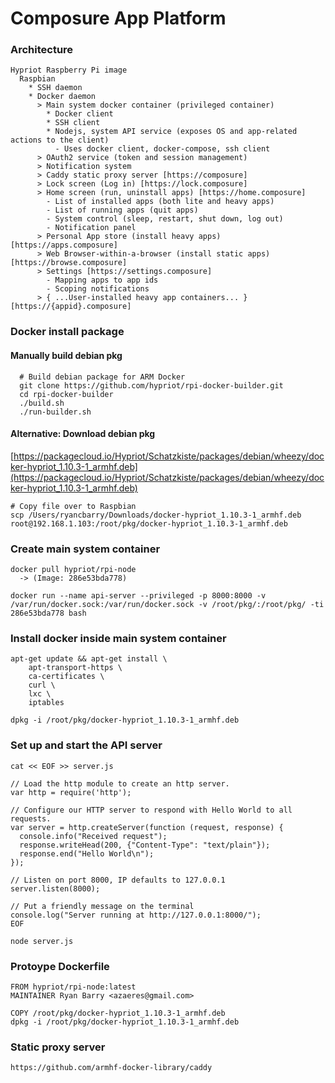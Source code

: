 # Composure App Platform

### Architecture

```
Hypriot Raspberry Pi image
  Raspbian
    * SSH daemon
    * Docker daemon
      > Main system docker container (privileged container)
        * Docker client
        * SSH client
        * Nodejs, system API service (exposes OS and app-related actions to the client)
          - Uses docker client, docker-compose, ssh client
      > OAuth2 service (token and session management)
      > Notification system
      > Caddy static proxy server [https://composure]
      > Lock screen (Log in) [https://lock.composure]
      > Home screen (run, uninstall apps) [https://home.composure]
        - List of installed apps (both lite and heavy apps)
        - List of running apps (quit apps)
        - System control (sleep, restart, shut down, log out)
        - Notification panel
      > Personal App store (install heavy apps) [https://apps.composure]
      > Web Browser-within-a-browser (install static apps) [https://browse.composure]
      > Settings [https://settings.composure]
        - Mapping apps to app ids
        - Scoping notifications
      > { ...User-installed heavy app containers... } [https://{appid}.composure]
```

### Docker install package

#### Manually build debian pkg

```
  # Build debian package for ARM Docker
  git clone https://github.com/hypriot/rpi-docker-builder.git
  cd rpi-docker-builder
  ./build.sh
  ./run-builder.sh
```

#### Alternative: Download debian pkg

[https://packagecloud.io/Hypriot/Schatzkiste/packages/debian/wheezy/docker-hypriot_1.10.3-1_armhf.deb](https://packagecloud.io/Hypriot/Schatzkiste/packages/debian/wheezy/docker-hypriot_1.10.3-1_armhf.deb)

```
# Copy file over to Raspbian
scp /Users/ryancbarry/Downloads/docker-hypriot_1.10.3-1_armhf.deb root@192.168.1.103:/root/pkg/docker-hypriot_1.10.3-1_armhf.deb
```

### Create main system container

```
docker pull hypriot/rpi-node
  -> (Image: 286e53bda778)
```

```
docker run --name api-server --privileged -p 8000:8000 -v /var/run/docker.sock:/var/run/docker.sock -v /root/pkg/:/root/pkg/ -ti 286e53bda778 bash
```

### Install docker inside main system container

```
apt-get update && apt-get install \
    apt-transport-https \
    ca-certificates \
    curl \
    lxc \
    iptables

dpkg -i /root/pkg/docker-hypriot_1.10.3-1_armhf.deb
```

### Set up and start the API server

```
cat << EOF >> server.js
```

```
// Load the http module to create an http server.
var http = require('http');

// Configure our HTTP server to respond with Hello World to all requests.
var server = http.createServer(function (request, response) {
  console.info("Received request");
  response.writeHead(200, {"Content-Type": "text/plain"});
  response.end("Hello World\n");
});

// Listen on port 8000, IP defaults to 127.0.0.1
server.listen(8000);

// Put a friendly message on the terminal
console.log("Server running at http://127.0.0.1:8000/");
EOF
```

```
node server.js
```


### Protoype Dockerfile

```
FROM hypriot/rpi-node:latest
MAINTAINER Ryan Barry <azaeres@gmail.com>

COPY /root/pkg/docker-hypriot_1.10.3-1_armhf.deb
dpkg -i /root/pkg/docker-hypriot_1.10.3-1_armhf.deb

```

### Static proxy server

```
https://github.com/armhf-docker-library/caddy
```

